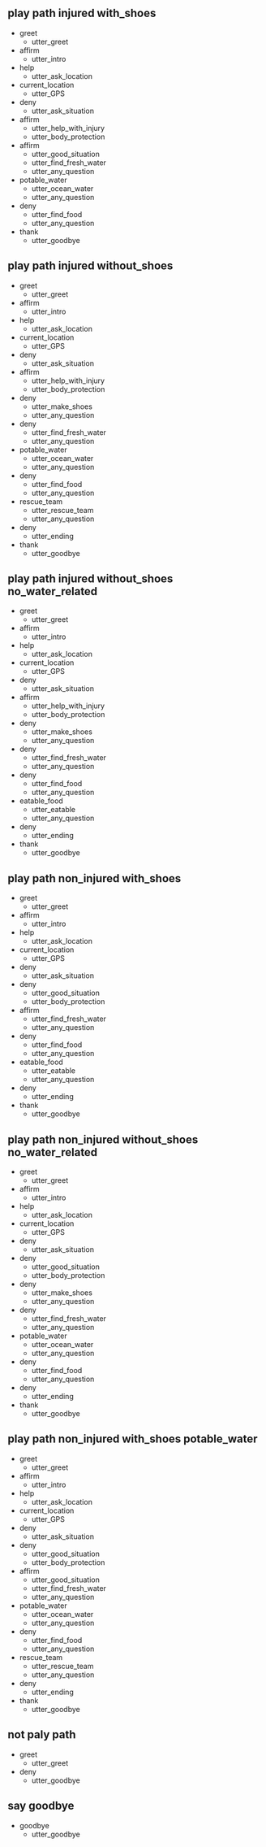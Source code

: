 ## play path injured with_shoes
* greet
  - utter_greet
* affirm
  - utter_intro
* help
  - utter_ask_location
* current_location
  - utter_GPS
* deny
  - utter_ask_situation
* affirm
  - utter_help_with_injury
  - utter_body_protection
* affirm
  - utter_good_situation
  - utter_find_fresh_water
  - utter_any_question
* potable_water
  - utter_ocean_water
  - utter_any_question
* deny
  - utter_find_food
  - utter_any_question
* thank
  - utter_goodbye

## play path injured without_shoes
* greet
  - utter_greet
* affirm
  - utter_intro
* help
  - utter_ask_location
* current_location
  - utter_GPS
* deny
  - utter_ask_situation
* affirm
  - utter_help_with_injury
  - utter_body_protection
* deny
  - utter_make_shoes
  - utter_any_question
* deny
  - utter_find_fresh_water
  - utter_any_question
* potable_water
  - utter_ocean_water
  - utter_any_question
* deny
  - utter_find_food
  - utter_any_question
* rescue_team
  - utter_rescue_team
  - utter_any_question
* deny
  - utter_ending
* thank
  - utter_goodbye

## play path injured without_shoes no_water_related
* greet
  - utter_greet
* affirm
  - utter_intro
* help
  - utter_ask_location
* current_location
  - utter_GPS
* deny
  - utter_ask_situation
* affirm
  - utter_help_with_injury
  - utter_body_protection
* deny
  - utter_make_shoes
  - utter_any_question
* deny
  - utter_find_fresh_water
  - utter_any_question
* deny
  - utter_find_food
  - utter_any_question
* eatable_food
  - utter_eatable
  - utter_any_question
* deny
  - utter_ending
* thank
  - utter_goodbye

## play path non_injured with_shoes 
* greet
  - utter_greet
* affirm
  - utter_intro
* help
  - utter_ask_location
* current_location
  - utter_GPS
* deny
  - utter_ask_situation
* deny
  - utter_good_situation
  - utter_body_protection
* affirm
  - utter_find_fresh_water
  - utter_any_question
* deny
  - utter_find_food
  - utter_any_question
* eatable_food
  - utter_eatable
  - utter_any_question
* deny
  - utter_ending
* thank
  - utter_goodbye

## play path non_injured without_shoes no_water_related
* greet
  - utter_greet
* affirm
  - utter_intro
* help
  - utter_ask_location
* current_location
  - utter_GPS
* deny
  - utter_ask_situation
* deny
  - utter_good_situation
  - utter_body_protection
* deny
  - utter_make_shoes
  - utter_any_question
* deny
  - utter_find_fresh_water
  - utter_any_question
* potable_water
  - utter_ocean_water
  - utter_any_question
* deny
  - utter_find_food
  - utter_any_question
* deny
  - utter_ending
* thank
  - utter_goodbye

## play path non_injured with_shoes potable_water
* greet
  - utter_greet
* affirm
  - utter_intro
* help
  - utter_ask_location
* current_location
  - utter_GPS
* deny
  - utter_ask_situation
* deny
  - utter_good_situation
  - utter_body_protection
* affirm
  - utter_good_situation
  - utter_find_fresh_water
  - utter_any_question
* potable_water
  - utter_ocean_water
  - utter_any_question
* deny
  - utter_find_food
  - utter_any_question
* rescue_team
  - utter_rescue_team
  - utter_any_question
* deny
  - utter_ending
* thank
  - utter_goodbye

## not paly path
* greet
  - utter_greet
* deny
  - utter_goodbye

## say goodbye
* goodbye
  - utter_goodbye
